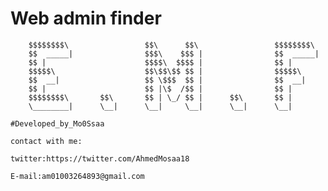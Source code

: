 #   Web admin finder    
        $$$$$$$$\                 $$\      $$\                 $$$$$$$$\ 
        $$  _____|                $$$\    $$$ |                $$  _____|
        $$ |                      $$$$\  $$$$ |                $$ |      
        $$$$$\                    $$\$$\$$ $$ |                $$$$$\    
        $$  __|                   $$ \$$$  $$ |                $$  __|   
        $$ |                      $$ |\$  /$$ |                $$ |      
        $$$$$$$$\       $$\       $$ | \_/ $$ |      $$\       $$ |      
        \________|      \__|      \__|     \__|      \__|      \__|                                                                                                                                                  
                                                                                       #Developed_by_Mo0Ssaa
                                                                                       contact with me:
                                                                                      twitter:https://twitter.com/AhmedMosaa18
                                                                                       E-mail:am01003264893@gmail.com
